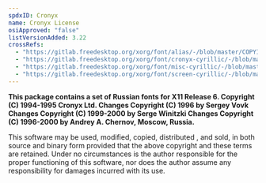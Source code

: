 ```yaml
---
spdxID: Cronyx
name: Cronyx License
osiApproved: "false"
listVersionAdded: 3.22
crossRefs: 
  - "https://gitlab.freedesktop.org/xorg/font/alias/-/blob/master/COPYING"
  - "https://gitlab.freedesktop.org/xorg/font/cronyx-cyrillic/-/blob/master/COPYING"
  - "https://gitlab.freedesktop.org/xorg/font/misc-cyrillic/-/blob/master/COPYING"
  - "https://gitlab.freedesktop.org/xorg/font/screen-cyrillic/-/blob/master/COPYING"
---
```


**This package contains a set of Russian fonts for X11 Release 6. Copyright (C) 1994-1995 Cronyx Ltd. Changes Copyright (C) 1996 by Sergey Vovk Changes Copyright (C) 1999-2000 by Serge Winitzki Changes Copyright (C) 1996-2000 by Andrey A. Chernov, Moscow, Russia.**

This software may be used, modified, copied, distributed , and sold, in both source and binary form provided that the above copyright and these terms are retained. Under no circumstances is the author responsible for the proper functioning of this software, nor does the author assume any responsibility for damages incurred with its use.
